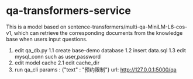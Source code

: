 # qa-transformers-service
This is a model based on sentence-transformers/multi-qa-MiniLM-L6-cos-v1, which can retrieve the corresponding documents from the knowledge base when users input questions.

1. edit qa_db.py
    1.1 create base-demo database
    1.2 insert data.sql
    1.3 edit mysql_conn such as user,password
2. edit model cache
    2.1 edit cache_dir
3. run qa_cli
    params : {"text" : "预约限制"}
    url: http://127.0.0.1:5000/qa